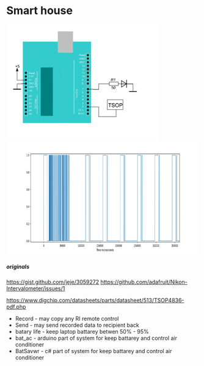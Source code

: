 # Smart house

<img src="arduino.gif" alt="arduino" height="300">

<img src="ir.png" alt="ir" height="300">


##### originals
https://gist.github.com/jeje/3059272
https://github.com/adafruit/Nikon-Intervalometer/issues/1

https://www.digchip.com/datasheets/parts/datasheet/513/TSOP4836-pdf.php

  - Record - may copy any RI remote control
  - Send - may send recorded data to recipient back
  - batary life - keep laptop battarey betwen 50% - 95%
  - bat_ac - arduino part of system for keep battarey and control air conditioner
  - BatSavwr - c# part of system for keep battarey and control air conditioner
